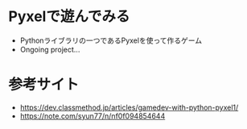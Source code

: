 # Pyxelで遊んでみる
- Pythonライブラリの一つであるPyxelを使って作るゲーム
- Ongoing project...

# 参考サイト
- https://dev.classmethod.jp/articles/gamedev-with-python-pyxel1/
- https://note.com/syun77/n/nf0f094854644